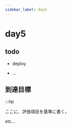 ```yaml
---
sidebar_label: day5
---
```


# day5

## todo

- deploy

- ...

## 到達目標

:::tip

ここに、評価項目を基準に書く。

etc...
